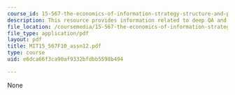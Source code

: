 ```yaml
---
course_id: 15-567-the-economics-of-information-strategy-structure-and-pricing-fall-2010
description: This resource provides information related to deep QA and knowledge work.
file_location: /coursemedia/15-567-the-economics-of-information-strategy-structure-and-pricing-fall-2010/e6dca66f3ca90af9332bfdbb5598b494_MIT15_567F10_assn12.pdf
file_type: application/pdf
layout: pdf
title: MIT15_567F10_assn12.pdf
type: course
uid: e6dca66f3ca90af9332bfdbb5598b494

---
```

None